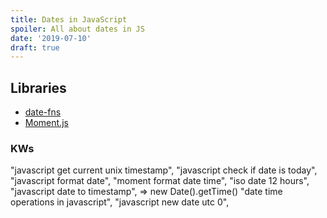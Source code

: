 ```yaml
---
title: Dates in JavaScript
spoiler: All about dates in JS
date: '2019-07-10'
draft: true
---
```


## Libraries
+ [date-fns](https://date-fns.org/)
+ [Moment.js](https://momentjs.com/)



### KWs
  "javascript get current unix timestamp",
  "javascript check if date is today",
  "javascript format date",
  "moment format date time",
  "iso date 12 hours",
  "javascript date to timestamp", => new Date().getTime()
  "date time operations in javascript",
  "javascript new date utc 0",
